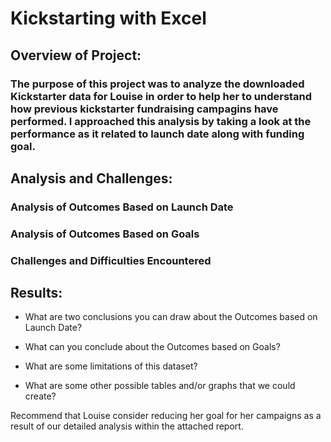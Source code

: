 # Kickstarting with Excel

## Overview of Project: 

### The purpose of this project was to analyze the downloaded Kickstarter data for Louise in order to help her to understand how previous kickstarter fundraising campagins have performed. I approached this analysis by taking a look at the performance as it related to launch date along with funding goal.

## Analysis and Challenges:

### Analysis of Outcomes Based on Launch Date

### Analysis of Outcomes Based on Goals

### Challenges and Difficulties Encountered

## Results:

- What are two conclusions you can draw about the Outcomes based on Launch Date?

- What can you conclude about the Outcomes based on Goals?

- What are some limitations of this dataset?

- What are some other possible tables and/or graphs that we could create?




Recommend that Louise consider reducing her goal for her campaigns as a result of our detailed analysis within the attached report.
